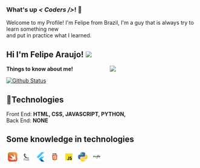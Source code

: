 ### What's up <i>< Coders /></i>! 👋
Welcome to my Profile! I'm Felipe from Brazil, I'm a guy that is always try to learn something new <br>
and put in practice what I learned.

<h2>Hi I'm Felipe Araujo! <img src="https://media.giphy.com/media/12oufCB0MyZ1Go/giphy.gif" width="50"></h2>
<img align='right' src="https://media.giphy.com/media/M9gbBd9nbDrOTu1Mqx/giphy.gif" width="230">

<summary><b>Things to know about me!</b> </summary>


  [![Github Status](https://github-readme-stats.vercel.app/api?username=FelipeCostaAraujo&show_icons=true&title_color=fff&icon_color=79ff97&text_color=9f9f9f&bg_color=151515)](https://github.com/FelipeCostaAraujo/FelipeCostaAraujo)

## 💫Technologies

Front End: <strong>HTML, CSS, JAVASCRIPT, PYTHON,</strong> <br>
Back End: <strong>NONE</strong>


## Some knowledge in technologies
<img alt="swift" src=".github/Swift.svg" width="5%" style="vertical-align:top; margin:4px">
<img alt="flask" src=".github/Flask.svg" width="5%" style="vertical-align:top; margin:4px; background:white">
<img alt="flutter" src=".github/Flutter.svg" width="5%" style="vertical-align:top; margin:4px">
<img alt="html" src=".github/HTML.svg" width="5%" style="vertical-align:top; margin:4px">
<img alt="javascript" src=".github/JavaScript.svg" width="5%" style="vertical-align:top; margin:4px">
<img alt="python" src=".github/Python.svg" width="5%" style="vertical-align:top; margin:4px">
<img alt="node" src=".github/Node-JS.svg" width="5%" style="vertical-align:top; margin:4px">


